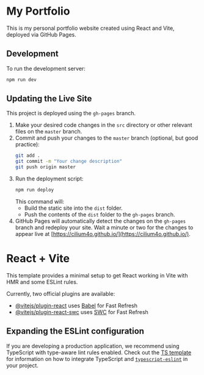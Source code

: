 # My Portfolio

This is my personal portfolio website created using React and Vite, deployed via GitHub Pages.

## Development

To run the development server:

```bash
npm run dev
```

## Updating the Live Site

This project is deployed using the `gh-pages` branch.

1.  Make your desired code changes in the `src` directory or other relevant files on the `master` branch.
2.  Commit and push your changes to the `master` branch (optional, but good practice):
    ```bash
    git add .
    git commit -m "Your change description"
    git push origin master
    ```
3.  Run the deployment script:
    ```bash
    npm run deploy
    ```
    This command will:
    *   Build the static site into the `dist` folder.
    *   Push the contents of the `dist` folder to the `gh-pages` branch.
4.  GitHub Pages will automatically detect the changes on the `gh-pages` branch and redeploy your site. Wait a minute or two for the changes to appear live at [https://cilium4o.github.io/](https://cilium4o.github.io/).

# React + Vite

This template provides a minimal setup to get React working in Vite with HMR and some ESLint rules.

Currently, two official plugins are available:

- [@vitejs/plugin-react](https://github.com/vitejs/vite-plugin-react/blob/main/packages/plugin-react) uses [Babel](https://babeljs.io/) for Fast Refresh
- [@vitejs/plugin-react-swc](https://github.com/vitejs/vite-plugin-react/blob/main/packages/plugin-react-swc) uses [SWC](https://swc.rs/) for Fast Refresh

## Expanding the ESLint configuration

If you are developing a production application, we recommend using TypeScript with type-aware lint rules enabled. Check out the [TS template](https://github.com/vitejs/vite/tree/main/packages/create-vite/template-react-ts) for information on how to integrate TypeScript and [`typescript-eslint`](https://typescript-eslint.io) in your project.
